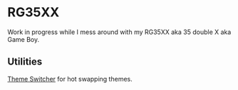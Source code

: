 # RG35XX

Work in progress while I mess around with my RG35XX aka 35 double X aka Game Boy.

## Utilities

[Theme Switcher](/utilities/theme-switcher) for hot swapping themes.
